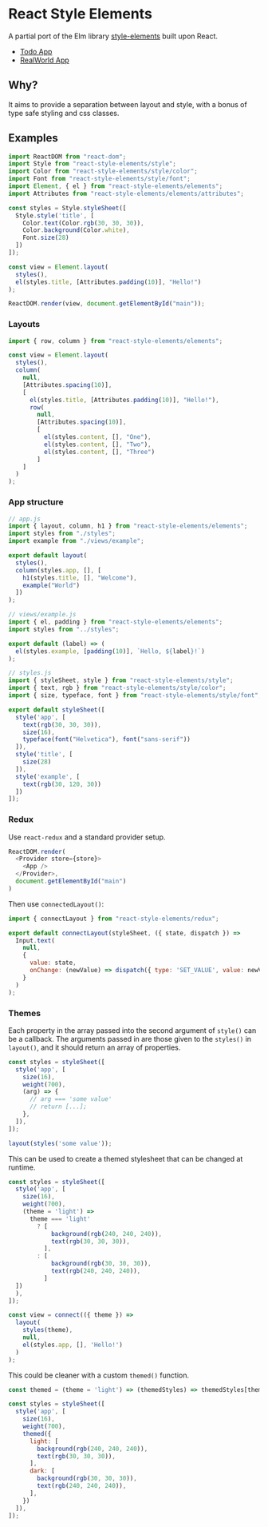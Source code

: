# React Style Elements

A partial port of the Elm library [style-elements][1] built upon React.

- [Todo App][2]
- [RealWorld App][3]

## Why?

It aims to provide a separation between layout and style, with a bonus of type safe styling and css classes.

## Examples

```js
import ReactDOM from "react-dom";
import Style from "react-style-elements/style";
import Color from "react-style-elements/style/color";
import Font from "react-style-elements/style/font";
import Element, { el } from "react-style-elements/elements";
import Attributes from "react-style-elements/elements/attributes";

const styles = Style.styleSheet([
  Style.style('title', [
    Color.text(Color.rgb(30, 30, 30)),
    Color.background(Color.white),
    Font.size(28)
  ])
]);

const view = Element.layout(
  styles(),
  el(styles.title, [Attributes.padding(10)], "Hello!")
);

ReactDOM.render(view, document.getElementById("main"));
```

### Layouts

```js
import { row, column } from "react-style-elements/elements";

const view = Element.layout(
  styles(),
  column(
    null,
    [Attributes.spacing(10)],
    [
      el(styles.title, [Attributes.padding(10)], "Hello!"),
      row(
        null,
        [Attributes.spacing(10)],
        [
          el(styles.content, [], "One"),
          el(styles.content, [], "Two"),
          el(styles.content, [], "Three")
        ]
    ]
  )
);
```

### App structure

```js
// app.js
import { layout, column, h1 } from "react-style-elements/elements";
import styles from "./styles";
import example from "./views/example";

export default layout(
  styles(),
  column(styles.app, [], [
    h1(styles.title, [], "Welcome"),
    example("World")
  ])
);
```

```js
// views/example.js
import { el, padding } from "react-style-elements/elements";
import styles from "../styles";

export default (label) => (
  el(styles.example, [padding(10)], `Hello, ${label}!`)
);
```

```ts
// styles.js
import { styleSheet, style } from "react-style-elements/style";
import { text, rgb } from "react-style-elements/style/color";
import { size, typeface, font } from "react-style-elements/style/font";

export default styleSheet([
  style('app', [
    text(rgb(30, 30, 30)),
    size(16),
    typeface(font("Helvetica"), font("sans-serif"))
  ]),
  style('title', [
    size(28)
  ]),
  style('example', [
    text(rgb(30, 120, 30))
  ])
]);
```

### Redux

Use `react-redux` and a standard provider setup.

```js
ReactDOM.render(
  <Provider store={store}>
    <App />
  </Provider>,
  document.getElementById("main")
)
```

Then use `connectedLayout()`:

```js
import { connectLayout } from "react-style-elements/redux";

export default connectLayout(styleSheet, ({ state, dispatch }) =>
  Input.text(
    null,
    {
      value: state,
      onChange: (newValue) => dispatch({ type: 'SET_VALUE', value: newValue })
    }
  )
);
```

### Themes

Each property in the array passed into the second argument of `style()` can be a callback. The arguments passed in are those given to the `styles()` in `layout()`, and it should return an array of properties.

```js
const styles = styleSheet([
  style('app', [
    size(16),
    weight(700),
    (arg) => {
      // arg === 'some value'
      // return [...];
    },
  ]),
]);

layout(styles('some value'));
```

This can be used to create a themed stylesheet that can be changed at runtime.

```js
const styles = styleSheet([
  style('app', [
    size(16),
    weight(700),
    (theme = 'light') =>
      theme === 'light'
        ? [
            background(rgb(240, 240, 240)),
            text(rgb(30, 30, 30)),
          ],
        : [
            background(rgb(30, 30, 30)),
            text(rgb(240, 240, 240)),
          ]
  ])
  ),
]);

const view = connect(({ theme }) =>
  layout(
    styles(theme),
    null,
    el(styles.app, [], 'Hello!')
  )
);
```

This could be cleaner with a custom `themed()` function.

```js
const themed = (theme = 'light') => (themedStyles) => themedStyles[theme] || [];

const styles = styleSheet([
  style('app', [
    size(16),
    weight(700),
    themed({
      light: [
        background(rgb(240, 240, 240)),
        text(rgb(30, 30, 30)),
      ],
      dark: [
        background(rgb(30, 30, 30)),
        text(rgb(240, 240, 240)),
      ],
    })
  ]),
]);
```


[1]: http://package.elm-lang.org/packages/mdgriffith/style-elements/latest/
[2]: https://github.com/lsjroberts/react-style-elements-todo
[3]: https://github.com/lsjroberts/react-style-elements-realworld
